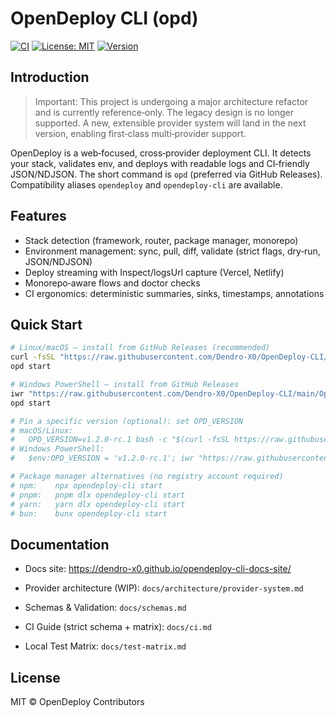 # OpenDeploy CLI (opd)

[![CI](https://github.com/Dendro-X0/OpenDeploy-CLI/actions/workflows/ci.yml/badge.svg)](https://github.com/Dendro-X0/OpenDeploy-CLI/actions/workflows/ci.yml)
[![License: MIT](https://img.shields.io/badge/License-MIT-yellow.svg)](LICENSE)
[![Version](https://img.shields.io/github/v/tag/Dendro-X0/OpenDeploy-CLI?label=version)](https://github.com/Dendro-X0/OpenDeploy-CLI/releases)

## Introduction

> Important: This project is undergoing a major architecture refactor and is currently reference‑only. The legacy design is no longer supported. A new, extensible provider system will land in the next version, enabling first‑class multi‑provider support.

OpenDeploy is a web‑focused, cross‑provider deployment CLI. It detects your stack, validates env, and deploys with readable logs and CI‑friendly JSON/NDJSON. The short command is `opd` (preferred via GitHub Releases). Compatibility aliases `opendeploy` and `opendeploy-cli` are available.

## Features

- Stack detection (framework, router, package manager, monorepo)
- Environment management: sync, pull, diff, validate (strict flags, dry‑run, JSON/NDJSON)
- Deploy streaming with Inspect/logsUrl capture (Vercel, Netlify)
- Monorepo‑aware flows and doctor checks
- CI ergonomics: deterministic summaries, sinks, timestamps, annotations

## Quick Start

```bash
# Linux/macOS — install from GitHub Releases (recommended)
curl -fsSL "https://raw.githubusercontent.com/Dendro-X0/OpenDeploy-CLI/main/OpenDeploy%20CLI/install/install.sh" | bash
opd start

# Windows PowerShell — install from GitHub Releases
iwr "https://raw.githubusercontent.com/Dendro-X0/OpenDeploy-CLI/main/OpenDeploy%20CLI/install/install.ps1" -UseBasicParsing | iex
opd start

# Pin a specific version (optional): set OPD_VERSION
# macOS/Linux:
#   OPD_VERSION=v1.2.0-rc.1 bash -c "$(curl -fsSL https://raw.githubusercontent.com/Dendro-X0/OpenDeploy-CLI/main/OpenDeploy%20CLI/install/install.sh)"
# Windows PowerShell:
#   $env:OPD_VERSION = 'v1.2.0-rc.1'; iwr "https://raw.githubusercontent.com/Dendro-X0/OpenDeploy-CLI/main/OpenDeploy%20CLI/install/install.ps1" -UseBasicParsing | iex

# Package manager alternatives (no registry account required)
# npm:    npx opendeploy-cli start
# pnpm:   pnpm dlx opendeploy-cli start
# yarn:   yarn dlx opendeploy-cli start
# bun:    bunx opendeploy-cli start
```

## Documentation

- Docs site: https://dendro-x0.github.io/opendeploy-cli-docs-site/
- Provider architecture (WIP): `docs/architecture/provider-system.md`

- Schemas & Validation: `docs/schemas.md`
- CI Guide (strict schema + matrix): `docs/ci.md`
- Local Test Matrix: `docs/test-matrix.md`

## License

MIT © OpenDeploy Contributors
